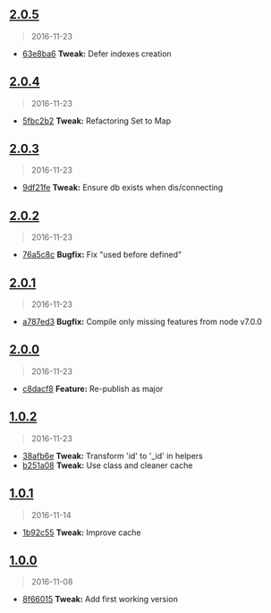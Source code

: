 <a name="2.0.5"></a>
## [2.0.5](https://github.com/simondegraeve/mongodb-light/compare/v2.0.4...v2.0.5)
> 2016-11-23

* [63e8ba6](https://github.com/simondegraeve/mongodb-light/commit/63e8ba6) **Tweak:** Defer indexes creation

<a name="2.0.4"></a>
## [2.0.4](https://github.com/simondegraeve/mongodb-light/compare/v2.0.3...v2.0.4)
> 2016-11-23

* [5fbc2b2](https://github.com/simondegraeve/mongodb-light/commit/5fbc2b2) **Tweak:** Refactoring Set to Map

<a name="2.0.3"></a>
## [2.0.3](https://github.com/simondegraeve/mongodb-light/compare/v2.0.2...v2.0.3)
> 2016-11-23

* [9df21fe](https://github.com/simondegraeve/mongodb-light/commit/9df21fe) **Tweak:** Ensure db exists when dis/connecting

<a name="2.0.2"></a>
## [2.0.2](https://github.com/simondegraeve/mongodb-light/compare/v2.0.1...v2.0.2)
> 2016-11-23

* [76a5c8c](https://github.com/simondegraeve/mongodb-light/commit/76a5c8c) **Bugfix:** Fix "used before defined"

<a name="2.0.1"></a>
## [2.0.1](https://github.com/simondegraeve/mongodb-light/compare/v2.0.0...v2.0.1)
> 2016-11-23

* [a787ed3](https://github.com/simondegraeve/mongodb-light/commit/a787ed3) **Bugfix:** Compile only missing features from node v7.0.0

<a name="2.0.0"></a>
## [2.0.0](https://github.com/simondegraeve/mongodb-light/compare/v1.0.2...v2.0.0)
> 2016-11-23

* [c8dacf8](https://github.com/simondegraeve/mongodb-light/commit/c8dacf8) **Feature:** Re-publish as major

<a name="1.0.2"></a>
## [1.0.2](https://github.com/simondegraeve/mongodb-light/compare/v1.0.1...v1.0.2)
> 2016-11-23

* [38afb6e](https://github.com/simondegraeve/mongodb-light/commit/38afb6e) **Tweak:** Transform 'id' to '_id' in helpers
* [b251a08](https://github.com/simondegraeve/mongodb-light/commit/b251a08) **Tweak:** Use class and cleaner cache

<a name="1.0.1"></a>
## [1.0.1](https://github.com/simondegraeve/mongodb-light/compare/v1.0.0...v1.0.1)
> 2016-11-14

* [1b92c55](https://github.com/simondegraeve/mongodb-light/commit/1b92c55) **Tweak:** Improve cache

<a name="1.0.0"></a>
## [1.0.0](https://github.com/simondegraeve/mongodb-light/compare/8f66015...v1.0.0)
> 2016-11-08

* [8f66015](https://github.com/simondegraeve/mongodb-light/commit/8f66015) **Tweak:** Add first working version

